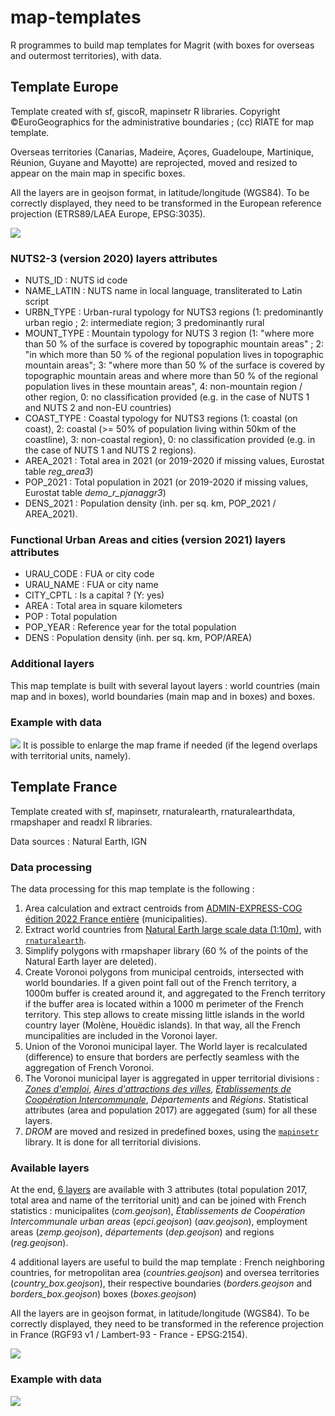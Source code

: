 # map-templates

R programmes to build map templates for Magrit (with boxes for overseas and outermost territories), with data. 


## Template Europe

Template created with sf, giscoR, mapinsetr R libraries.
Copyright ©EuroGeographics for the administrative boundaries ; (cc) RIATE for map template.

Overseas territories (Canarias, Madeire, Açores, Guadeloupe, Martinique, Réunion, Guyane and Mayotte) are reprojected, moved and resized to appear on the main map in specific boxes. 

All the layers are in geojson format, in latitude/longitude (WGS84). To be correctly displayed, they need to be transformed in the European reference projection (ETRS89/LAEA Europe, EPSG:3035).

![](output/magrit_proj/magrit_europe.png)

### NUTS2-3 (version 2020) layers attributes

- NUTS_ID : NUTS id code
- NAME_LATIN : NUTS name in local language, transliterated to Latin script
- URBN_TYPE : Urban-rural typology for NUTS3 regions (1: predominantly urban regio ; 2: intermediate region; 3 predominantly rural
- MOUNT_TYPE : Mountain typology for NUTS 3 region (1: "where more than 50 % of the surface is covered by topographic mountain areas" ; 2: "in which more than 50 % of the regional population lives in topographic mountain areas"; 
3: "where more than 50 % of the surface is covered by topographic mountain areas and where more than 50 % of the regional population lives in these mountain areas", 4: non-mountain region / other region, 0: no classification provided (e.g. in the case of NUTS 1 and NUTS 2 and non-EU countries)
- COAST_TYPE : Coastal typology for NUTS3 regions (1: coastal (on coast), 2: coastal (>= 50% of population living within 50km of the coastline), 3: non-coastal region}, 0: no classification provided (e.g. in the case of NUTS 1 and NUTS 2 regions).
- AREA_2021 : Total area in 2021 (or 2019-2020 if missing values, Eurostat table *reg_area3*)
- POP_2021 : Total population in 2021 (or 2019-2020 if missing values, Eurostat table *demo_r_pjanaggr3*)
- DENS_2021 : Population density (inh. per sq. km, POP_2021 / AREA_2021). 

### Functional Urban Areas and cities (version 2021) layers attributes

- URAU_CODE : FUA or city code
- URAU_NAME : FUA or city name
- CITY_CPTL : Is a capital ? (Y: yes)
- AREA : Total area in square kilometers
- POP : Total population
- POP_YEAR : Reference year for the total population
- DENS : Population density (inh. per sq. km, POP/AREA)


### Additional layers

This map template is built with several layout layers : world countries (main map and in boxes), world boundaries (main map and in boxes) and boxes. 

### Example with data

![](output/magrit_proj/magrit_europe_ex.png)
It is possible to enlarge the map frame if needed (if the legend overlaps with territorial units, namely).


## Template France

Template created with sf, mapinsetr, rnaturalearth, rnaturalearthdata, rmapshaper and readxl R libraries. 

Data sources : Natural Earth, IGN


### Data processing
The data processing for this map template is the following :

1. Area calculation and extract centroids from [ADMIN-EXPRESS-COG édition 2022 France entière](https://geoservices.ign.fr/adminexpress) (municipalities). 
2. Extract world countries from [Natural Earth large scale data (1:10m)](https://www.naturalearthdata.com/downloads/), with [`rnaturalearth`](https://cran.r-project.org/web/packages/rnaturalearth/index.html).
3. Simplify polygons with rmapshaper library (60 % of the points of the Natural Earth layer are deleted).
4. Create Voronoi polygons from municipal centroids, intersected with world boundaries. If a given point fall out of the French territory, a 1000m buffer is created around it, and aggregated to the French territory if the buffer area is located within a 1000 m perimeter of the French territory. This step allows to create missing little islands in the world country layer (Molène, Houëdic islands). In that way, all the French muncipalities are included in the Voronoi layer.
5. Union of the Voronoi municipal layer. The World layer is recalculated (difference) to ensure that borders are perfectly seamless with the aggregation of French Voronoi. 
6. The Voronoi municipal layer is aggregated in upper territorial divisions : *[Zones d'emploi](https://www.insee.fr/fr/information/4652957)*, *[Aires d'attractions des villes](https://www.insee.fr/fr/information/4803954)*, *[Établissements de Coopération Intercommunale](https://www.insee.fr/fr/information/2510634)*, *Départements* and *Régions*. Statistical attributes (area and population 2017) are aggegated (sum) for all these layers. 
7. *DROM* are moved and resized in predefined boxes, using the [`mapinsetr`](https://github.com/riatelab/mapinsetr) library. It is done for all territorial divisions. 


### Available layers

At the end, [6 layers](https://github.com/riatelab/map-templates/tree/main/output/france) are available with 3 attributes (total population 2017, total area and name of the territorial unit) and can be joined with French statistics : municipalites (*com.geojson*), *Établissements de Coopération Intercommunale urban areas* (*epci.geojson*) (*aav.geojson*), employment areas (*zemp.geojson*), *départements* (*dep.geojson*) and regions (*reg.geojson*). 

4 additional layers are useful to build the map template : French neighboring countries, for metropolitan area (*countries.geojson*) and oversea territories (*country_box.geojson*), their respective boundaries (*borders.geojson* and *borders_box.geojson*) boxes (*boxes.geojson*) 

All the layers are in geojson format, in latitude/longitude (WGS84). To be correctly displayed, they need to be transformed in the reference projection in France (RGF93 v1 / Lambert-93 - France - EPSG:2154).

![](output/magrit_proj/magrit_france.png)

### Example with data

![](output/magrit_proj/magrit_france_ex.png)